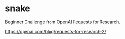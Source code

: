 # snake
Beginner Challenge from OpenAI Requests for Research.

https://openai.com/blog/requests-for-research-2/